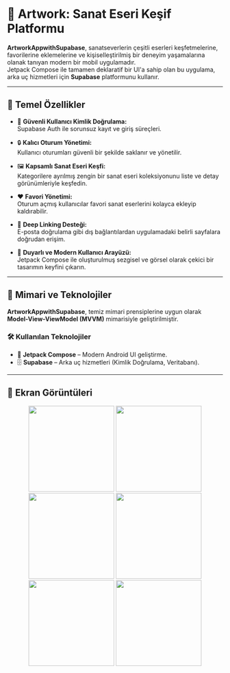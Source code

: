 # 🎨 Artwork: Sanat Eseri Keşif Platformu

**ArtworkAppwithSupabase**, sanatseverlerin çeşitli eserleri keşfetmelerine, favorilerine eklemelerine ve kişiselleştirilmiş bir deneyim yaşamalarına olanak tanıyan modern bir mobil uygulamadır.  
Jetpack Compose ile tamamen deklaratif bir UI'a sahip olan bu uygulama, arka uç hizmetleri için **Supabase** platformunu kullanır.

---

## 🚀 Temel Özellikler

- 🔐 **Güvenli Kullanıcı Kimlik Doğrulama:**  
  Supabase Auth ile sorunsuz kayıt ve giriş süreçleri.

- 🔒 **Kalıcı Oturum Yönetimi:**  
  Kullanıcı oturumları güvenli bir şekilde saklanır ve yönetilir.

- 🖼️ **Kapsamlı Sanat Eseri Keşfi:**  
  Kategorilere ayrılmış zengin bir sanat eseri koleksiyonunu liste ve detay görünümleriyle keşfedin.

- ❤️ **Favori Yönetimi:**  
  Oturum açmış kullanıcılar favori sanat eserlerini kolayca ekleyip kaldırabilir.

- 🔗 **Deep Linking Desteği:**  
  E-posta doğrulama gibi dış bağlantılardan uygulamadaki belirli sayfalara doğrudan erişim.

- 📱 **Duyarlı ve Modern Kullanıcı Arayüzü:**  
  Jetpack Compose ile oluşturulmuş sezgisel ve görsel olarak çekici bir tasarımın keyfini çıkarın.

---

## 🧱 Mimari ve Teknolojiler

**ArtworkAppwithSupabase**, temiz mimari prensiplerine uygun olarak **Model-View-ViewModel (MVVM)** mimarisiyle geliştirilmiştir.

### 🛠️ Kullanılan Teknolojiler

- 🧩 **Jetpack Compose** – Modern Android UI geliştirme.
- 🗄️ **Supabase** – Arka uç hizmetleri (Kimlik Doğrulama, Veritabanı).

---

## 📸 Ekran Görüntüleri
<p align="center">
  <img src="https://github.com/user-attachments/assets/eea08d0a-5454-4728-b3ee-030aaeafd8fc" width="200" />
  <img src="https://github.com/user-attachments/assets/5f173764-d1e9-4654-9ad1-1db85fca7280" width="200" />
  <img src="https://github.com/user-attachments/assets/95a86ed8-2831-4dda-998c-aaf065e59d0c" width="200" />
  <img src="https://github.com/user-attachments/assets/f7c8658b-11b5-44ec-91cb-3cf97df98c78" width="200" />
  <img src="https://github.com/user-attachments/assets/fdd3e2e1-fc87-47e2-9ff2-16eb579c13eb" width="200" />
  <img src="https://github.com/user-attachments/assets/02801ade-c664-4c9a-a316-2d6b7f7f4ebf" width="200" />
</p>
